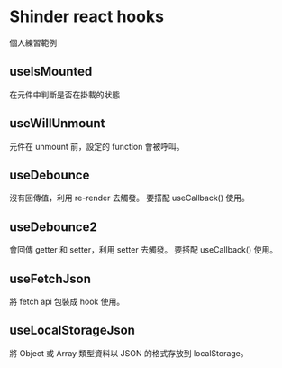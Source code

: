 # Shinder react hooks

個人練習範例

## useIsMounted

在元件中判斷是否在掛載的狀態

## useWillUnmount

元件在 unmount 前，設定的 function 會被呼叫。

## useDebounce

沒有回傳值，利用 re-render 去觸發。
要搭配 useCallback() 使用。

## useDebounce2

會回傳 getter 和 setter，利用 setter 去觸發。
要搭配 useCallback() 使用。

## useFetchJson

將 fetch api 包裝成 hook 使用。

## useLocalStorageJson

將 Object 或 Array 類型資料以 JSON 的格式存放到 localStorage。
